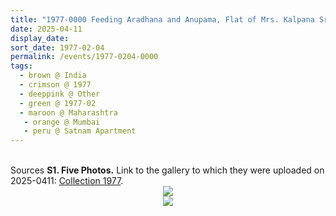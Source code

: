 ```yaml
---
title: "1977-0000 Feeding Aradhana and Anupama, Flat of Mrs. Kalpana Srivastava, 161 Satnam Apartments, 93 Sadhu Vaswani Marg, Ganesh Murti Nagar, Cuffe Parade, Mumbai, MH, India"
date: 2025-04-11
display_date: 
sort_date: 1977-02-04
permalink: /events/1977-0204-0000
tags:
  - brown @ India
  - crimson @ 1977
  - deeppink @ Other
  - green @ 1977-02
  - maroon @ Maharashtra
   - orange @ Mumbai
   - peru @ Satnam Apartment
---
```


<br>

<wave-list>
  <list-title color="DarkSeaGreen" width="40">Sources</list-title>
  <list-item color="BlanchedAlmond"  width="280"><b>S1. Five Photos.</b> Link to the gallery to which they were uploaded on 2025-0411: <a href="https://eternalmoments.smugmug.com/Collections/Raj-Kunwar-Raul-Collection/1977/">Collection 1977</a>.</list-item>
</wave-list>

<div style="text-align: center"><img src="https://pub-bcc3cbe9b1e94ba1ac28915f7a3900fa.r2.dev/1977-0000_Feeding_Aradhana_and_Anupama_Flat_of_Mrs._Kalpana_Srivastava_161_Satnam_Apartments_93_Sadhu_Vaswani_Marg_Ganesh_Murti_Nagar_Cuffe_Parade_Mumbai_MH_India_02_(Raj_Kunwar_Raul_Coll_owned_by_Mahipalsingh_J._Raul_scanned_by_A._Khare).jpg" /></div>

<div style="text-align: center"><img src="https://pub-bcc3cbe9b1e94ba1ac28915f7a3900fa.r2.dev/1977-0000_Feeding_Aradhana_and_Anupama_Flat_of_Mrs._Kalpana_Srivastava_161_Satnam_Apartments_93_Sadhu_Vaswani_Marg_Ganesh_Murti_Nagar_Cuffe_Parade_Mumbai_MH_India_05_(Raj_Kunwar_Raul_Coll_owned_by_Mahipalsingh_J._Raul_scanned_by_A._Khare).jpg" /></div>